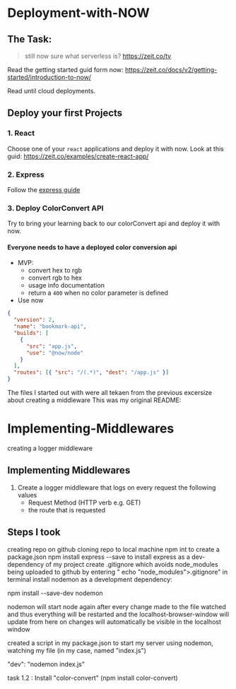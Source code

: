 # Deployment-with-NOW

## The Task:
> still now sure what serverless is? https://zeit.co/tv

Read the getting started guid form now:
https://zeit.co/docs/v2/getting-started/introduction-to-now/

Read until cloud deployments.

## Deploy your first Projects

### 1. React

Choose one of your `react` applications and deploy it with now.
Look at this guid: https://zeit.co/examples/create-react-app/

### 2. Express

Follow the [express guide](https://zeit.co/examples/express/)

### 3. Deploy ColorConvert API

Try to bring your learning back to our colorConvert api and deploy it with now.

#### Everyone needs to have a deployed color conversion api

- MVP:
  - convert hex to rgb
  - convert rgb to hex
  - usage info documentation
  - return a `400` when no color parameter is defined
- Use now

```json
{
  "version": 2,
  "name": "bookmark-api",
  "builds": [
    {
      "src": "app.js",
      "use": "@now/node"
    }
  ],
  "routes": [{ "src": "/(.*)", "dest": "/app.js" }]
}
```

The files I started out with were all tekaen from the previous excersize about creating a middleware
This was my original README:
# Implementing-Middlewares
creating a logger middleware

## Implementing Middlewares

1. Create a logger middleware that logs on every request the following values
    - Request Method (HTTP verb e.g. GET)
    - the route that is requested

## Steps I took
creating repo on github
cloning repo to local machine
npm int to create a package.json
npm install express --save to install express as a dev-dependency of my project
create .gitignore which avoids node_modules being uploaded to github by entering
" echo "node_modules">.gitignore" in terminal
install nodemon as a development dependency:

npm install --save-dev nodemon

nodemon will start node again after every change made to the file watched and thus everything will be restarted and the localhost-browser-window will update
from here on changes will automatically be visible in the localhost window

created a script in my package.json to start  my server using nodemon, watching my file (in my case, named "index.js")

"dev": "nodemon index.js"

task 1.2 :
Install "color-convert"
(npm install color-convert)


